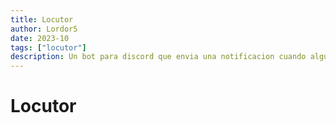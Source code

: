 ```yaml
---
title: Locutor
author: Lordor5
date: 2023-10
tags: ["locutor"]
description: Un bot para discord que envia una notificacion cuando alguien se conecta a un canal de voz
---
```


# Locutor


